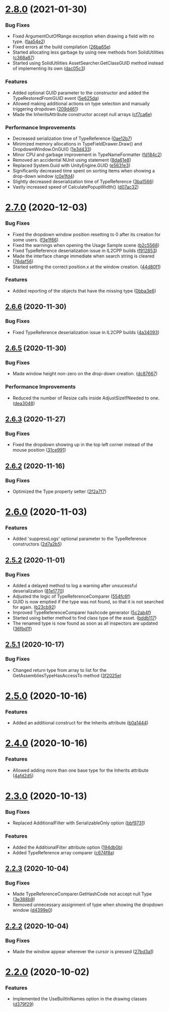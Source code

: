 # [2.8.0](https://github.com/SolidAlloy/ClassTypeReference-for-Unity/compare/2.7.0...2.8.0) (2021-01-30)


### Bug Fixes

* Fixed ArgumentOutOfRange exception when drawing a field with no type. ([faa54e2](https://github.com/SolidAlloy/ClassTypeReference-for-Unity/commit/faa54e269cda7500811c74595f5e15a4e3e7b4b2))
* Fixed errors at the build compilation ([26ba65e](https://github.com/SolidAlloy/ClassTypeReference-for-Unity/commit/26ba65eda57564f4a1187f3b0b616be247fae5a6))
* Started allocating less garbage by using new methods from SolidUtilities ([c368a87](https://github.com/SolidAlloy/ClassTypeReference-for-Unity/commit/c368a874715945c3e781d8d8535e68cf393850ee))
* Started using SolidUtilities AssetSearcher.GetClassGUID method instead of implementing its own ([dac05c3](https://github.com/SolidAlloy/ClassTypeReference-for-Unity/commit/dac05c3e87e30e2a5e657494b2e8cb0a70c69eef))


### Features

* Added optional GUID parameter to the constructor and added the TypeRestoredFromGUID event ([5e625da](https://github.com/SolidAlloy/ClassTypeReference-for-Unity/commit/5e625da23e64e2446f48281f23ae5d65f4e5fd5a))
* Allowed making additional actions on type selection and manually triggering dropdown ([209d461](https://github.com/SolidAlloy/ClassTypeReference-for-Unity/commit/209d4614f457808241acf9f725d4f8c867649575))
* Made the InheritsAttribute constructor accept null arrays ([cf7ca6e](https://github.com/SolidAlloy/ClassTypeReference-for-Unity/commit/cf7ca6e5c11cc3228d9f386dec4f996901ac6618))


### Performance Improvements

* Decreased serialization time of TypeReference ([0ae12b7](https://github.com/SolidAlloy/ClassTypeReference-for-Unity/commit/0ae12b798a1080f2e2d7c0df5648186776e00890))
* Minimized memory allocations in TypeFieldDrawer.Draw() and DropdownWindow.OnGUI() ([1e3d433](https://github.com/SolidAlloy/ClassTypeReference-for-Unity/commit/1e3d433b9e8f03c278049545b15c1a8d5e901651))
* Minor CPU and garbage improvement in TypeNameFormatter ([fd184c2](https://github.com/SolidAlloy/ClassTypeReference-for-Unity/commit/fd184c2a695f387b9ef83434b5d9d9be1955eb56))
* Removed an accidental NUnit using statement ([8da61e8](https://github.com/SolidAlloy/ClassTypeReference-for-Unity/commit/8da61e87af9f5b293edae1094939448de78ba011))
* Replaced System.Guid with UnityEngine.GUID ([e5631e3](https://github.com/SolidAlloy/ClassTypeReference-for-Unity/commit/e5631e3d3595d19ac4daaf0db5a734467e11eb7c))
* Significantly decreased time spent on sorting items when showing a drop-down window ([c0e1fd4](https://github.com/SolidAlloy/ClassTypeReference-for-Unity/commit/c0e1fd4cc1a080377abeb619bcbb975540c0b911))
* Slightly decreased deserialization time of TypeReference ([3ba1566](https://github.com/SolidAlloy/ClassTypeReference-for-Unity/commit/3ba1566d92428dc67b93daa593a4c3fdc522f093))
* Vastly increased speed of CalculatePopupWidth() ([d07ac32](https://github.com/SolidAlloy/ClassTypeReference-for-Unity/commit/d07ac32c227491d58d608aff4bd01287674bff70))

# [2.7.0](https://github.com/SolidAlloy/ClassTypeReference-for-Unity/compare/2.6.6...2.7.0) (2020-12-03)


### Bug Fixes

* Fixed the dropdown window position resetting to 0 after its creation for some users. ([f3e1f66](https://github.com/SolidAlloy/ClassTypeReference-for-Unity/commit/f3e1f665968504e4aeb8e0bc2ffb4ce131926006))
* Fixed the warnings when opening the Usage Sample scene ([b2c5568](https://github.com/SolidAlloy/ClassTypeReference-for-Unity/commit/b2c55689aea08803a4a4491f3bc495ddb9d15622))
* Fixed TypeReference deserialization issue in IL2CPP builds ([f912853](https://github.com/SolidAlloy/ClassTypeReference-for-Unity/commit/f912853e64c8add9775b209b54093a02f9a6097d))
* Made the interface change immediate when search string is cleared ([76daf56](https://github.com/SolidAlloy/ClassTypeReference-for-Unity/commit/76daf560a525f7c3f6adb5de4dff933c8c7c09b6))
* Started setting the correct position.x at the window creation. ([44d80f1](https://github.com/SolidAlloy/ClassTypeReference-for-Unity/commit/44d80f1599638c6d57b9a4c00e77bd6a85fb1ed8))


### Features

* Added reporting of the objects that have the missing type ([0bba3e6](https://github.com/SolidAlloy/ClassTypeReference-for-Unity/commit/0bba3e6bc4070a0728d10415633569890d105ea1))

## [2.6.6](https://github.com/SolidAlloy/ClassTypeReference-for-Unity/compare/2.6.5...2.6.6) (2020-11-30)


### Bug Fixes

* Fixed TypeReference deserialization issue in IL2CPP builds ([4a34093](https://github.com/SolidAlloy/ClassTypeReference-for-Unity/commit/4a34093e9657486e97b89044c121c93a28d35c1c))

## [2.6.5](https://github.com/SolidAlloy/ClassTypeReference-for-Unity/compare/2.6.4...2.6.5) (2020-11-30)


### Bug Fixes

* Made window height non-zero on the drop-down creation. ([dc87667](https://github.com/SolidAlloy/ClassTypeReference-for-Unity/commit/dc876670785e02e55930262aa7a854922fab26f4))


### Performance Improvements

* Reduced the number of Resize calls inside AdjustSizeIfNeeded to one. ([dea3048](https://github.com/SolidAlloy/ClassTypeReference-for-Unity/commit/dea3048f29090d45b736609deae4be1363b93ebe))

## [2.6.3](https://github.com/SolidAlloy/ClassTypeReference-for-Unity/compare/2.6.2...2.6.3) (2020-11-27)


### Bug Fixes

* Fixed the dropdown showing up in the top left corner instead of the mouse position ([31ce991](https://github.com/SolidAlloy/ClassTypeReference-for-Unity/commit/31ce991a43d470e0ca280634daf3d02c29a3437f))

## [2.6.2](https://github.com/SolidAlloy/ClassTypeReference-for-Unity/compare/2.6.1...2.6.2) (2020-11-16)


### Bug Fixes

* Optimized the Type property setter ([2f2a7f7](https://github.com/SolidAlloy/ClassTypeReference-for-Unity/commit/2f2a7f73a03da0bfecf0d4a8ea9406bbf209b31c))

# [2.6.0](https://github.com/SolidAlloy/ClassTypeReference-for-Unity/compare/2.5.3...2.6.0) (2020-11-03)


### Features

* Added 'suppressLogs' optional parameter to the TypeReference constructors ([2d7a2b5](https://github.com/SolidAlloy/ClassTypeReference-for-Unity/commit/2d7a2b5eb377f579dc8e5f59471f4ee59f0b6b92))

## [2.5.2](https://github.com/SolidAlloy/ClassTypeReference-for-Unity/compare/2.5.1...2.5.2) (2020-11-01)


### Bug Fixes

* Added a delayed method to log a warning after unsucessful deserialization ([81e1770](https://github.com/SolidAlloy/ClassTypeReference-for-Unity/commit/81e1770abebe74ba94ec3edf29f10523aed2dece))
* Adjusted the logic of TypeReferenceComparer ([554fc6f](https://github.com/SolidAlloy/ClassTypeReference-for-Unity/commit/554fc6f46323c29922ec9eb8452d0c1490595fc7))
* GUID is now emptied if the type was not found, so that it is not searched for again. ([b23cb92](https://github.com/SolidAlloy/ClassTypeReference-for-Unity/commit/b23cb929184b14e9d680a5afbd9d1b19830cf104))
* Improved TypeReferenceComparer hashcode generator ([5c2ab4f](https://github.com/SolidAlloy/ClassTypeReference-for-Unity/commit/5c2ab4fa60cfdc07187517b5bb82e50fc8862cc5))
* Started using better method to find class type of the asset. ([bddb117](https://github.com/SolidAlloy/ClassTypeReference-for-Unity/commit/bddb11703d96d66134b48163f21b0a035e2e7a5f))
* The renamed type is now found as soon as all inspectors are updated ([36fbd1f](https://github.com/SolidAlloy/ClassTypeReference-for-Unity/commit/36fbd1f20a489f942945222916c9dc9582a60e79))

## [2.5.1](https://github.com/SolidAlloy/ClassTypeReference-for-Unity/compare/2.5.0...2.5.1) (2020-10-17)


### Bug Fixes

* Changed return type from array to list for the GetAssembliesTypeHasAccessTo method ([3f2025e](https://github.com/SolidAlloy/ClassTypeReference-for-Unity/commit/3f2025e90193a82a526a938c333395ae5a65e1d3))

# [2.5.0](https://github.com/SolidAlloy/ClassTypeReference-for-Unity/compare/2.4.0...2.5.0) (2020-10-16)


### Features

* Added an additional construct for the Inherits attribute ([b0a1444](https://github.com/SolidAlloy/ClassTypeReference-for-Unity/commit/b0a14449957aaaca511de346782d55071827b1ea))

# [2.4.0](https://github.com/SolidAlloy/ClassTypeReference-for-Unity/compare/2.3.1...2.4.0) (2020-10-16)


### Features

* Allowed adding more than one base type for the Inherits attribute ([4afd2d5](https://github.com/SolidAlloy/ClassTypeReference-for-Unity/commit/4afd2d5bd137e3449d90bb4487990dbcbd473695))

# [2.3.0](https://github.com/SolidAlloy/ClassTypeReference-for-Unity/compare/2.2.3...2.3.0) (2020-10-13)


### Bug Fixes

* Replaced AdditionalFilter with SerializableOnly option ([bbf9731](https://github.com/SolidAlloy/ClassTypeReference-for-Unity/commit/bbf973145405af66cd0e0568494493a2503cfe0d))


### Features

* Added the AdditionalFilter attribute option ([194db0b](https://github.com/SolidAlloy/ClassTypeReference-for-Unity/commit/194db0b80f016e8274b9f5156849798fe41065e9))
* Added TypeReference array comparer ([c674f8a](https://github.com/SolidAlloy/ClassTypeReference-for-Unity/commit/c674f8a787c6b1e6f5d254beede3594dffa4c022))

## [2.2.3](https://github.com/SolidAlloy/ClassTypeReference-for-Unity/compare/2.2.2...2.2.3) (2020-10-04)


### Bug Fixes

* Made TypeReferenceComparer.GetHashCode not accept null Type ([3e388b9](https://github.com/SolidAlloy/ClassTypeReference-for-Unity/commit/3e388b91313ac183fe61b328c80f6538ef20003b))
* Removed unnecessary assignment of type when showing the dropdown window ([d4399e0](https://github.com/SolidAlloy/ClassTypeReference-for-Unity/commit/d4399e0d48fd745f3728f902e063269cc43bd80d))

## [2.2.2](https://github.com/SolidAlloy/ClassTypeReference-for-Unity/compare/2.2.1...2.2.2) (2020-10-04)


### Bug Fixes

* Made the window appear wherever the cursor is pressed ([27bd3a1](https://github.com/SolidAlloy/ClassTypeReference-for-Unity/commit/27bd3a1d486c1a7125d020989a0351a209601abb))

# [2.2.0](https://github.com/SolidAlloy/ClassTypeReference-for-Unity/compare/2.1.0...2.2.0) (2020-10-02)


### Features

* Implemented the UseBuiltInNames option in the drawing classes ([d379f29](https://github.com/SolidAlloy/ClassTypeReference-for-Unity/commit/d379f29679cce7cf9d6bb24fdf48b8429f70ac71))
